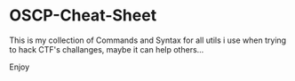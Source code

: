 # OSCP-Cheat-Sheet

This is my collection of Commands and Syntax for all utils i use when trying to hack CTF's challanges,
maybe it can help others...

Enjoy

